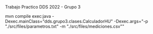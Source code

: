 Trabajo Practico DDS 2022 - Grupo 3

mvn compile exec:java -Dexec.mainClass="dds.grupo3.clases.CalculadorHU" -Dexec.args="-p "./src/files/parametros.txt" -m "./src/files/mediciones.csv""
